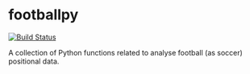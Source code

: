 # footballpy

[![Build Status](https://travis-ci.org/robertreingit/footballpy.svg?branch=master)](https://travis-ci.org/robertreingit/footballpy)

A collection of Python functions related to analyse football (as soccer) positional data.
